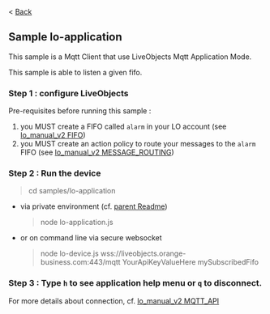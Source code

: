 < [Back](../../README.md)

## Sample lo-application

This sample is a Mqtt Client that use LiveObjects Mqtt Application Mode.

This sample is able to listen a given fifo.

### Step 1 : configure LiveObjects

Pre-requisites before running this sample :

1. you MUST create a FIFO called `alarm` in your LO account (see [lo_manual_v2 FIFO](https://liveobjects.orange-business.com/doc/html/lo_manual_v2.html#FIFO))
2. you MUST create an action policy to route your messages to the `alarm` FIFO (see [lo_manual_v2 MESSAGE_ROUTING](https://liveobjects.orange-business.com/doc/html/lo_manual_v2.html#MESSAGE_ROUTING))

### Step 2 : Run the device

> cd samples/lo-application

- via private environment (cf. [parent Readme](../../README.md))
  > node lo-application.js
- or on command line via secure websocket
  > node lo-device.js wss://liveobjects.orange-business.com:443/mqtt YourApiKeyValueHere mySubscribedFifo

### Step 3 : Type `h` to see application help menu or `q` to disconnect.

For more details about connection, cf. [lo_manual_v2 MQTT_API](https://liveobjects.orange-business.com/doc/html/lo_manual_v2.html#MQTT_API)

